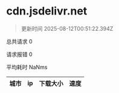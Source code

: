 
  # cdn.jsdelivr.net

  > 更新时间 2025-08-12T00:51:22.394Z
  
  总共请求 0

  请求报错 0

  平均耗时 NaNms

|城市|ip|下载大小|速度|
|-----|----------|---|---|

  